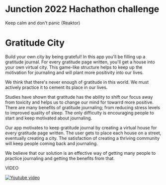 # Junction 2022 Hachathon challenge
Keep calm and don't panic (Reaktor)

# Gratitude City

Build your own city by being grateful! In this app you'll be filling up a gratitude journal. For every gratitude page written, you'll get a house into your own virtual city. This game-like structure helps to keep up the motivation for journaling and will plant more positivity into our lives.

We think that there's never enough of gratitude in this world.
We must actively practice it to cement its place in our lives.

Studies have shown that gratitude has the ability to shift our focus away from toxicity and helps us to change our mind for towarrd more positive. There are many benefits of gratitude journaling; from reducing stress levels to improved quality of sleep. The only difficulty is encouraging people to start and keep motivated about journaling.

Our app motivates to keep gratitude journal by creating a virtual house for every gratitude page written. The user gets to place each house on a street, eventually creating a city. The satisfaction of creating a thriving community will keep people coming back and journaling.

We believe that our solution is an effective way of getting many people to practice journaling and getting the benefits from that.

VIDEO

[![Youtube video](https://www.youtube.com/watch?v=1T1k1bqLMuA&feature=youtu.be)](https://www.youtube.com/watch?v=1T1k1bqLMuA&feature=youtu.be)
